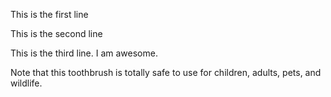 
This is the first line

This is the second line

This is the third line. I am awesome.

Note that this toothbrush is totally safe to
use for children, adults, pets, and wildlife.
